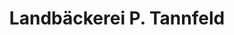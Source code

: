 ---
title: "Landbäckerei P. Tannfeld"
url: /altlandsberg/landbaeckerei-p-tannfeld/
shop: Bäckerei
---